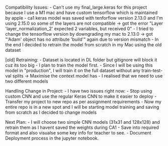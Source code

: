 Compatibility Issues:
    - Can't use my final_large.keras for this project because I use a M1 mac and have custom tensorflow which is maintained by apple 
    - ca1 keras model was saved with tenforflow version 2.13.0 and I'm using 2.15.0 so some of the layers are not compatible -> got the error "Layer 'layer_normalization_2' expected 2 variables, but received 0"
    - I tried to change the tensorflow version by downgrading my mac to 2.13.0 -> got "'Adam' object has no attribute 'build'" again due to version mismatch
    - In the end I decided to retrain the model from scratch in my Mac using the old dataset

[old] Retraining:
    - Dataset is located in DL folder but gitignore will block it cuz its too big
    - I plan to train the model first. 
    - Since I will be using this model in "production", I will train it on the full dataset without any train-test-val splits -> Maximise the context model has
    - I realised that we need to use two different models

Handling Change in Project:
    - I have two issues right now:
        - Stop using custom CNN and use the regular Keras CNN to make it easier to deploy
        - Transfer my project to new repo as per assignment requirements
    - Now my entire repo is in a new spot and I will be starting model training and saving from scratch as I decided to change models

Next Plan:
    - I will choose two simple CNN models (31x31 and 128x128) and retrain them as I havent saved the weights during CA1
    - Save into required format and also visualse some key info for teacher to see.
    - Document Deployment process in the jupyter notebook.